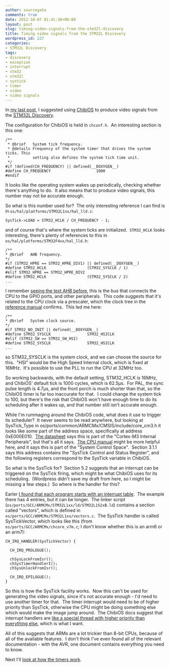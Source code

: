 ```yaml
---
author: sourcegate
comments: true
date: 2012-10-07 01:41:38+00:00
layout: post
slug: timing-video-signals-from-the-stm32l-discovery
title: Timing video signals from the STM32L Discovery
wordpress_id: 227
categories:
- STM32L Discovery
tags:
- discovery
- exception
- interrupt
- stm32
- stm32l
- systick
- timer
- video
- video signals
---
```


In [my last post](http://sourcegate.wordpress.com/2012/10/01/chibios-on-the-stm32l-discovery/), I suggested using [ChibiOS](http://www.chibios.org/) to produce video signals from the [STM32L Discovery](http://www.st.com/internet/evalboard/product/250990.jsp).

The configuration for ChibiOS is held in `chconf.h`.  An interesting section is this one:

    
    /**
     * @brief   System tick frequency.
     * @details Frequency of the system timer that drives the system ticks. This
     *          setting also defines the system tick time unit.
     */
    #if !defined(CH_FREQUENCY) || defined(__DOXYGEN__)
    #define CH_FREQUENCY                    1000
    #endif


It looks like the operating system wakes up periodically, checking whether there's anything to do.  It also means that to produce video signals, this number may not be accurate enough.

So what is this number used for?  The only interesting reference I can find is in `os/hal/platforms/STM32L1xx/hal_lld.c`:

    
    SysTick->LOAD = STM32_HCLK / CH_FREQUENCY - 1;


and of course that's where the system ticks are initialized.  `STM32_HCLK` looks interesting, there's plenty of references to this in `os/hal/platforms/STM32F4xx/hal_lld.h`:

    
    /**
    * @brief   AHB frequency.
    */
    #if (STM32_HPRE == STM32_HPRE_DIV1) || defined(__DOXYGEN__)
    #define STM32_HCLK                  (STM32_SYSCLK / 1)
    #elif STM32_HPRE == STM32_HPRE_DIV2
    #define STM32_HCLK                  (STM32_SYSCLK / 2)
    ...


I remember [seeing the text AHB before](http://sourcegate.wordpress.com/2012/09/24/blinky-on-the-stm32l-discovery/), this is the bus that connects the CPU to the GPIO ports, and other peripherals.  This code suggests that it's related to the CPU clock via a prescaler, which the clock tree in the [reference manual](http://www.st.com/internet/com/TECHNICAL_RESOURCES/TECHNICAL_LITERATURE/REFERENCE_MANUAL/CD00240193.pdf) confirms.  This led me here:

    
    /**
    * @brief   System clock source.
    */
    #if STM32_NO_INIT || defined(__DOXYGEN__)
    #define STM32_SYSCLK                STM32_HSICLK
    #elif (STM32_SW == STM32_SW_HSI)
    #define STM32_SYSCLK                STM32_HSICLK
    ...


so STM32_SYSCLK is the system clock, and we can choose the source for this.  "HSI" would be the High Speed Internal clock, which is fixed at 16MHz.  It's possible to use the PLL to run the CPU at 32MHz too.

So working backwards, with the default setting, STM32_HCLK is 16MHz, and ChibiOS' default tick is 1000 cycles, which is 62.5μs.  For PAL, the sync pulse length is 4.7µs, and the front porch is much shorter than that, so the ChibiOS timer is far too inaccurate for that.  I could change the system tick to 100, but there's the risk that ChibiOS won't have enough time to do its scheduling after it wakes up, and that number still isn't accurate enough.

While I'm rummaging around the ChibiOS code, what does it use to trigger its scheduler?  It never seems to be read anywhere, but looking at SysTick_Type in os/ports/common/ARMCMx/CMSIS/include/core_cm3.h it looks like some part of the address space, specifically at address 0xE000E010.  [The datasheet](http://www.st.com/internet/com/TECHNICAL_RESOURCES/TECHNICAL_LITERATURE/DATASHEET/CD00277537.pdf) says this is part of the "Cortex-M3 Internal Peripherals", but that's all it says.  [The CPU manual](http://infocenter.arm.com/help/topic/com.arm.doc.ddi0337g/DDI0337G_cortex_m3_r2p0_trm.pdf) might be more helpful here, and it says this is part of the "System Control Space".  Section 3.1.1 says this address contains the "SysTick Control and Status Register", and the following registers correspond to the SysTick variable in ChibiOS.

So what is the SysTick for?  Section 5.2 suggests that an interrupt can be triggered on the SysTick firing, which might be what ChibiOS uses for its scheduling.  (Wordpress didn't save my draft from here, so I might be missing a few steps.)  So where is the handler for this?

Earler [I found that each program starts with an interrupt table](http://sourcegate.wordpress.com/2012/09/18/getting-started-with-an-stm32l-discovery-with-linux-and-gcc/).  The example there has 4 entries, but it can be longer.  The linker script (`os/ports/GCC/ARMCMx/STM32L1xx/ld/STM32L152xB.ld`) contains a section called "vectors", which is defined in `os/ports/GCC/ARMCMx/STM32L1xx/vectors.c`.  The SysTick handler is called SysTickVector, which looks like this (from `os/ports/GCC/ARMCMx/chcore_v7m.c`; I don't know whether this is an arm6 or an arm7):

    
    CH_IRQ_HANDLER(SysTickVector) {
    
      CH_IRQ_PROLOGUE();
    
      chSysLockFromIsr();
      chSysTimerHandlerI();
      chSysUnlockFromIsr();
    
      CH_IRQ_EPILOGUE();
    }


So this is how the SysTick facility works.  Now this can't be used for generating the video signals, since it's not accurate enough - I'd need to use another timer for that.  The timer interrupt would need to be of higher priority than SysTick, otherwise the CPU might be doing something else which would make the image jump around.  The ChibiOS docs suggest that interrupt handlers are [like a special thread with higher priority than everything else](http://www.chibios.org/dokuwiki/doku.php?id=chibios:kb:priority#what_about_interrupts), which is what I want.

All of this suggests that ARMs are a lot trickier than 8-bit CPUs, because of all of the available features.  I don't think I've even found all of the relevant documentation - with the AVR, one document contains everything you need to know.

Next I'll [look at how the timers work](http://sourcegate.wordpress.com/2012/10/10/more-timing-video-signals-on-the-stm32l-discovery/).
